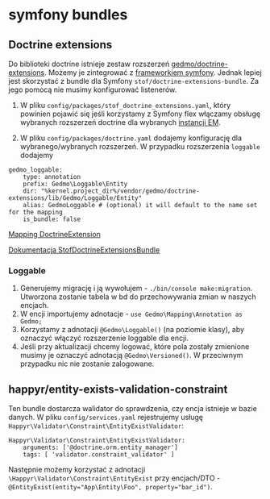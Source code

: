 # symfony bundles

## Doctrine extensions

Do biblioteki doctrine istnieje zestaw rozszerzeń [gedmo/doctrine-extensions](https://github.com/Atlantic18/DoctrineExtensions/). Możemy je zintegrować z [frameworkiem symfony](https://github.com/Atlantic18/DoctrineExtensions/blob/v2.4.x/doc/symfony4.md). Jednak lepiej jest skorzystać z bundle dla Symfony `stof/doctrine-extensions-bundle`. Za jego pomocą nie musimy konfigurować listenerów.

1. W pliku `config/packages/stof_doctrine_extensions.yaml`, który powinien pojawić się jeśli korzystamy z Symfony flex włączamy obsługę wybranych rozszerzeń doctrine dla wybranych [instancji EM](https://symfony.com/doc/master/bundles/StofDoctrineExtensionsBundle/configuration.html#configure-the-entity-managers).

1. W pliku `config/packages/doctrine.yaml` dodajemy konfigurację dla wybranego/wybranych rozszerzeń. W przypadku rozszerzenia `loggable` dodajemy
```
gedmo_loggable:
    type: annotation
    prefix: Gedmo\Loggable\Entity
    dir: "%kernel.project_dir%/vendor/gedmo/doctrine-extensions/lib/Gedmo/Loggable/Entity"
    alias: GedmoLoggable # (optional) it will default to the name set for the mapping
    is_bundle: false
```

[Mapping DoctrineExtension](https://github.com/Atlantic18/DoctrineExtensions/blob/v2.4.x/doc/symfony4.md#mapping)

[Dokumentacja StofDoctrineExtensionsBundle](https://symfony.com/doc/master/bundles/StofDoctrineExtensionsBundle/configuration.html#add-the-extensions-to-your-mapping)

### Loggable

1. Generujemy migrację i ją wywołujem - `./bin/console make:migration`. Utworzona zostanie tabela w bd do przechowywania zmian w naszych encjach.
1. W encji importujemy adnotacje - `use Gedmo\Mapping\Annotation as Gedmo;`
1. Korzystamy z adnotacji `@Gedmo\Loggable()` (na poziomie klasy), aby oznaczyć włączyć rozszerzenie loggable dla encji.
1. Jeśli przy aktualizacji chcemy logować, które pola zostały zmienione musimy je oznaczyć adnotacją `@Gedmo\Versioned()`. W przeciwnym przypadku nic nie zostanie zalogowane.

## happyr/entity-exists-validation-constraint

Ten bundle dostarcza walidator do sprawdzenia, czy encja istnieje w bazie danych. W pliku `config/services.yaml` rejestrujemy usługę `Happyr\Validator\Constraint\EntityExistValidator`:

```
Happyr\Validator\Constraint\EntityExistValidator:
    arguments: ['@doctrine.orm.entity_manager']
    tags: [ 'validator.constraint_validator' ]
```

Następnie możemy korzystać z adnotacji `\Happyr\Validator\Constraint\EntityExist` przy encjach/DTO -  `@EntityExist(entity="App\Entity\Foo", property="bar_id")`.

